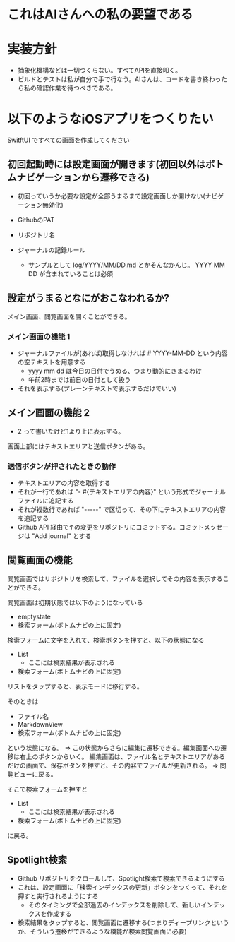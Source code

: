 # これはAIさんへの私の要望である

#  実装方針
- 抽象化機構などは一切つくらない。すべてAPIを直接叩く。
- ビルドとテストは私が自分で手で行なう。AIさんは、コードを書き終わったら私の確認作業を待つべきである。

# 以下のようなiOSアプリをつくりたい
SwitftUI ですべての画面を作成してください

## 初回起動時には設定画面が開きます(初回以外はボトムナビゲーションから遷移できる)
- 初回っていうか必要な設定が全部うまるまで設定画面しか開けない(ナビゲーション無効化)

- GithubのPAT
- リポジトリ名
- ジャーナルの記録ルール
  - サンプルとして log/YYYY/MM/DD.md とかそんなかんじ。 YYYY MM DD が含まれていることは必須


## 設定がうまるとなにがおこなわれるか?
メイン画面、閲覧画面を開くことができる。

### メイン画面の機能 1
- ジャーナルファイルが(あれば)取得しなければ # YYYY-MM-DD という内容の空テキストを用意する
  - yyyy mm dd は今日の日付でうめる、つまり動的にきまるわけ
  - 午前2時までは前日の日付として扱う
- それを表示する(プレーンテキストで表示するだけでいい)

## メイン画面の機能 2
- 2 って書いたけど1より上に表示する。

画面上部にはテキストエリアと送信ボタンがある。

### 送信ボタンが押されたときの動作
- テキストエリアの内容を取得する
- それが一行であれば "- #{テキストエリアの内容}" という形式でジャーナルファイルに追記する
- それが複数行であれば "-----" で区切って、その下にテキストエリアの内容を追記する
- Github API 経由で↑の変更をリポジトリにコミットする。コミットメッセージは "Add journal" とする

## 閲覧画面の機能
閲覧画面ではリポジトリを検索して、ファイルを選択してその内容を表示することができる。

閲覧画面は初期状態では以下のようになっている

- emptystate
- 検索フォーム(ボトムナビの上に固定)

検索フォームに文字を入れて、検索ボタンを押すと、以下の状態になる

- List
  - ここには検索結果が表示される
- 検索フォーム(ボトムナビの上に固定)

リストをタップすると、表示モードに移行する。

そのときは

- ファイル名
- MarkdownView
- 検索フォーム(ボトムナビの上に固定)

という状態になる。  => この状態からさらに編集に遷移できる。編集画面への遷移は右上のボタンからいく。
編集画面は、ファイル名とテキストエリアがあるだけの画面で、保存ボタンを押すと、その内容でファイルが更新される。 => 閲覧ビューに戻る。

そこで検索フォームを押すと

- List
  - ここには検索結果が表示される
- 検索フォーム(ボトムナビの上に固定)

に戻る。

## Spotlight検索
- Github リポジトリをクロールして、Spotlight検索で検索できるようにする
- これは、設定画面に「検索インデックスの更新」ボタンをつくって、それを押すと実行されるようにする
  - そのタイミングで全部過去のインデックスを削除して、新しいインデックスを作成する
- 検索結果をタップすると、閲覧画面に遷移する(つまりディープリンクというか、そういう遷移ができるような機能が検索閲覧画面に必要)